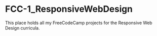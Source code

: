 # FCC-1_ResponsiveWebDesign
This place holds all my FreeCodeCamp projects for the Responsive Web Design curricula.
